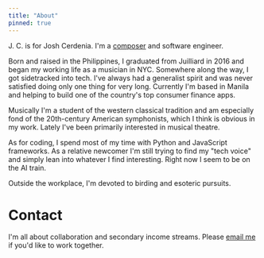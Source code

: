 ```yaml
---
title: "About"
pinned: true
---
```


J. C. is for Josh Cerdenia. I'm a [composer](https://www.youtube.com/watch?v=xnmJFpS1x34) and software engineer.

Born and raised in the Philippines, I graduated from Juilliard in 2016 and began my working life as a musician in NYC. Somewhere along the way, I got sidetracked into tech. I've always had a generalist spirit and was never satisfied doing only one thing for very long. Currently I'm based in Manila and helping to build one of the country's top consumer finance apps.

Musically I'm a student of the western classical tradition and am especially fond of the 20th-century American symphonists, which I think is obvious in my work. Lately I've been primarily interested in musical theatre.

As for coding, I spend most of my time with Python and JavaScript frameworks. As a relative newcomer I'm still trying to find my "tech voice" and simply lean into whatever I find interesting. Right now I seem to be on the AI train.

Outside the workplace, I'm devoted to birding and esoteric pursuits.

# Contact

I'm all about collaboration and secondary income streams. Please [email me](mailto:joshua@cerdenia.com) if you'd like to work together.
